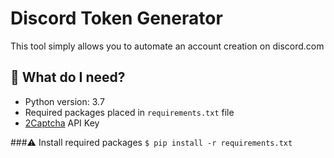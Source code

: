 # Discord Token Generator
This tool simply allows you to automate an account creation on discord.com

## 🤔 What do I need?
* Python version: 3.7
* Required packages placed in `requirements.txt` file
* [2Captcha](https://2captcha.com/) API Key

###⚠️ Install required packages
`$ pip install -r requirements.txt`


